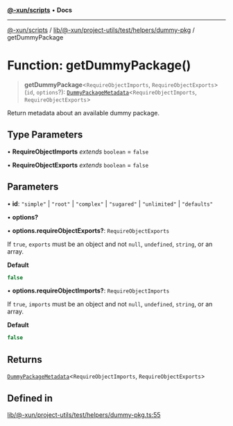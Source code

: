 [**@-xun/scripts**](../../../../../../../README.md) • **Docs**

***

[@-xun/scripts](../../../../../../../README.md) / [lib/@-xun/project-utils/test/helpers/dummy-pkg](../README.md) / getDummyPackage

# Function: getDummyPackage()

> **getDummyPackage**\<`RequireObjectImports`, `RequireObjectExports`\>(`id`, `options`?): [`DummyPackageMetadata`](../type-aliases/DummyPackageMetadata.md)\<`RequireObjectImports`, `RequireObjectExports`\>

Return metadata about an available dummy package.

## Type Parameters

• **RequireObjectImports** *extends* `boolean` = `false`

• **RequireObjectExports** *extends* `boolean` = `false`

## Parameters

• **id**: `"simple"` \| `"root"` \| `"complex"` \| `"sugared"` \| `"unlimited"` \| `"defaults"`

• **options?**

• **options.requireObjectExports?**: `RequireObjectExports`

If `true`, `exports` must be an object and not `null`, `undefined`,
`string`, or an array.

**Default**

```ts
false
```

• **options.requireObjectImports?**: `RequireObjectImports`

If `true`, `imports` must be an object and not `null`, `undefined`,
`string`, or an array.

**Default**

```ts
false
```

## Returns

[`DummyPackageMetadata`](../type-aliases/DummyPackageMetadata.md)\<`RequireObjectImports`, `RequireObjectExports`\>

## Defined in

[lib/@-xun/project-utils/test/helpers/dummy-pkg.ts:55](https://github.com/Xunnamius/xscripts/blob/ce701f3d57da9f82ee0036320bc62d5c51233011/lib/@-xun/project-utils/test/helpers/dummy-pkg.ts#L55)
